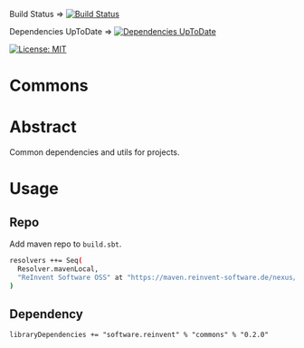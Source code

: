 Build Status ⇒ [![Build Status](https://ci.reinvent-software.de/buildStatus/icon?job=Commons-Build)](https://ci.reinvent-software.de/job/Commons-Build)

Dependencies UpToDate ⇒ [![Dependencies UpToDate](https://ci.reinvent-software.de/buildStatus/icon?job=Commons-DependencyCheck)](https://ci.reinvent-software.de/job/Commons-DependencyCheck)

[![License: MIT](https://img.shields.io/badge/License-MIT-yellow.svg)](https://opensource.org/licenses/MIT)

Commons
==========

# Abstract
Common dependencies and utils for projects.

# Usage

## Repo
Add maven repo to `build.sbt`.
```bash
resolvers ++= Seq(
  Resolver.mavenLocal,
  "ReInvent Software OSS" at "https://maven.reinvent-software.de/nexus/content/groups/public"
)
```

## Dependency
`libraryDependencies += "software.reinvent" % "commons" % "0.2.0"`

